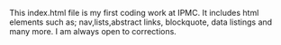 This index.html file is my first coding work at IPMC. It includes html elements such as; nav,lists,abstract links, blockquote, data listings and many more.
I am always open to corrections.
